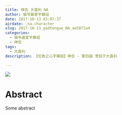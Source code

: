 ```yaml
---
title: 神舌 大喜利 NA
author: 猫爷最爱字幕组
date: 2017-10-13 03:07:37
airdate: .na.character
slug: 2017-10-13_godtongue_NA_ae58f1a4
categories:
  - 猫爷最爱字幕组
  - 神舌
tags:
  - 大喜利
description: 【伦敦之心字幕组】神舌 - 第四届 荤段子大喜利

---
```

![](/img/gakki.jpg)
# Abstract
Some abstract
